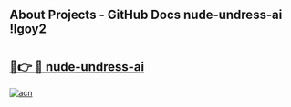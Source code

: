 ## About Projects - GitHub Docs nude-undress-ai !lgoy2

# <h2><a href="https://andorid.site?title=nude-undress-ai&ref=14PRO">🔗👉 🔴 nude-undress-ai</a></h2>

[![acn](https://github.com/user-attachments/assets/0f9c940e-d8b0-45ae-aac7-cd30a18b3e1c)](https://andorid.site?title=nude-undress-ai&ref=14PRO)

